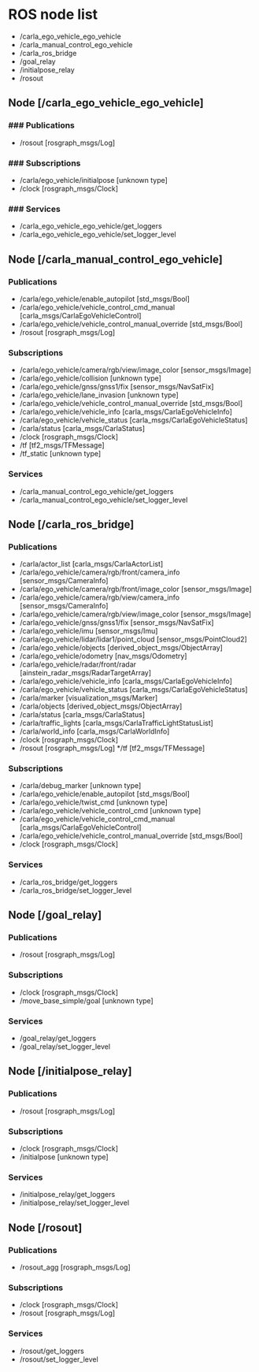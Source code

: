 # ROS node list

* /carla_ego_vehicle_ego_vehicle
* /carla_manual_control_ego_vehicle
* /carla_ros_bridge
* /goal_relay
* /initialpose_relay
* /rosout

## Node [/carla_ego_vehicle_ego_vehicle]

### ### Publications
* /rosout [rosgraph_msgs/Log]

### ### Subscriptions
* /carla/ego_vehicle/initialpose [unknown type]
* /clock [rosgraph_msgs/Clock]

### ### Services
* /carla_ego_vehicle_ego_vehicle/get_loggers
* /carla_ego_vehicle_ego_vehicle/set_logger_level

## Node [/carla_manual_control_ego_vehicle]
### Publications
* /carla/ego_vehicle/enable_autopilot [std_msgs/Bool]
* /carla/ego_vehicle/vehicle_control_cmd_manual [carla_msgs/CarlaEgoVehicleControl]
* /carla/ego_vehicle/vehicle_control_manual_override [std_msgs/Bool]
* /rosout [rosgraph_msgs/Log]

### Subscriptions
* /carla/ego_vehicle/camera/rgb/view/image_color [sensor_msgs/Image]
* /carla/ego_vehicle/collision [unknown type]
* /carla/ego_vehicle/gnss/gnss1/fix [sensor_msgs/NavSatFix]
* /carla/ego_vehicle/lane_invasion [unknown type]
* /carla/ego_vehicle/vehicle_control_manual_override [std_msgs/Bool]
* /carla/ego_vehicle/vehicle_info [carla_msgs/CarlaEgoVehicleInfo]
* /carla/ego_vehicle/vehicle_status [carla_msgs/CarlaEgoVehicleStatus]
* /carla/status [carla_msgs/CarlaStatus]
* /clock [rosgraph_msgs/Clock]
* /tf [tf2_msgs/TFMessage]
* /tf_static [unknown type]

### Services
* /carla_manual_control_ego_vehicle/get_loggers
* /carla_manual_control_ego_vehicle/set_logger_level

## Node [/carla_ros_bridge]
### Publications
* /carla/actor_list [carla_msgs/CarlaActorList]
* /carla/ego_vehicle/camera/rgb/front/camera_info [sensor_msgs/CameraInfo]
* /carla/ego_vehicle/camera/rgb/front/image_color [sensor_msgs/Image]
* /carla/ego_vehicle/camera/rgb/view/camera_info [sensor_msgs/CameraInfo]
* /carla/ego_vehicle/camera/rgb/view/image_color [sensor_msgs/Image]
* /carla/ego_vehicle/gnss/gnss1/fix [sensor_msgs/NavSatFix]
* /carla/ego_vehicle/imu [sensor_msgs/Imu]
* /carla/ego_vehicle/lidar/lidar1/point_cloud [sensor_msgs/PointCloud2]
* /carla/ego_vehicle/objects [derived_object_msgs/ObjectArray]
* /carla/ego_vehicle/odometry [nav_msgs/Odometry]
* /carla/ego_vehicle/radar/front/radar [ainstein_radar_msgs/RadarTargetArray]
* /carla/ego_vehicle/vehicle_info [carla_msgs/CarlaEgoVehicleInfo]
* /carla/ego_vehicle/vehicle_status [carla_msgs/CarlaEgoVehicleStatus]
* /carla/marker [visualization_msgs/Marker]
* /carla/objects [derived_object_msgs/ObjectArray]
* /carla/status [carla_msgs/CarlaStatus]
* /carla/traffic_lights [carla_msgs/CarlaTrafficLightStatusList]
* /carla/world_info [carla_msgs/CarlaWorldInfo]
* /clock [rosgraph_msgs/Clock]
* /rosout [rosgraph_msgs/Log]
 */tf [tf2_msgs/TFMessage]

### Subscriptions
* /carla/debug_marker [unknown type]
* /carla/ego_vehicle/enable_autopilot [std_msgs/Bool]
* /carla/ego_vehicle/twist_cmd [unknown type]
* /carla/ego_vehicle/vehicle_control_cmd [unknown type]
* /carla/ego_vehicle/vehicle_control_cmd_manual [carla_msgs/CarlaEgoVehicleControl]
* /carla/ego_vehicle/vehicle_control_manual_override [std_msgs/Bool]
* /clock [rosgraph_msgs/Clock]

### Services
* /carla_ros_bridge/get_loggers
* /carla_ros_bridge/set_logger_level

## Node [/goal_relay]
### Publications
* /rosout [rosgraph_msgs/Log]

### Subscriptions
* /clock [rosgraph_msgs/Clock]
* /move_base_simple/goal [unknown type]

### Services
* /goal_relay/get_loggers
* /goal_relay/set_logger_level

## Node [/initialpose_relay]
### Publications
* /rosout [rosgraph_msgs/Log]

### Subscriptions
* /clock [rosgraph_msgs/Clock]
* /initialpose [unknown type]

### Services
* /initialpose_relay/get_loggers
* /initialpose_relay/set_logger_level

## Node [/rosout]
### Publications
* /rosout_agg [rosgraph_msgs/Log]

### Subscriptions
* /clock [rosgraph_msgs/Clock]
* /rosout [rosgraph_msgs/Log]

### Services
* /rosout/get_loggers
* /rosout/set_logger_level